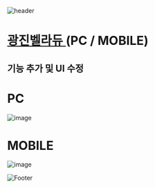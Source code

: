 ![header](https://capsule-render.vercel.app/api?type=wave&color=auto&height=150&section=header&text=2024.%2012.%2002&fontSize=60)

# <a href="https://xn--hc0bt9l89bkzho3s.kr/"> 광진벨라듀 </a> (PC / MOBILE)
## 기능 추가 및 UI 수정

# PC
![image](https://github.com/user-attachments/assets/20136d40-e59d-4cf7-9b1e-105e67e4a9ff)

# MOBILE
![image](https://github.com/user-attachments/assets/539f2526-5b75-4990-b5ea-07e9fcb0036c)


![Footer](https://capsule-render.vercel.app/api?type=waving&color=auto&height=200&section=footer)








